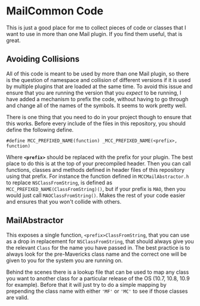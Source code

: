 # MailCommon Code

This is just a good place for me to collect pieces of code or classes that I want to use in more than one Mail plugin. If you find them useful, that is great.

## Avoiding Collisions

All of this code is meant to be used by more than one Mail plugin, so there is the question of namespace and collision of different versions if it is used by multiple plugins that are loaded at the same time. To avoid this issue and ensure that you are running the version that you _expect_ to be running, I have added a mechanism to prefix the code, without having to go through and change all of the names of the symbols. It seems to work pretty well.

There is one thing that you need to do in your project though to ensure that this works. Before every include of the files in this repository, you should define the following define.

	#define	MCC_PREFIXED_NAME(function)	_MCC_PREFIXED_NAME(<prefix>, function)

Where **`<prefix>`** should be replaced with the prefix for your plugin. The best place to do this is at the top of your precompiled header. Then you can call functions, classes and methods defined in header files of this repository using that prefix. For instance the function defined in `MCCMailAbstractor.h` to replace `NSClassFromString`, is defined as `MCC_PREFIXED_NAME(ClassFromString)()`, but if your prefix is `MAO`, then you would just call `MAOClassFromString()`. Makes the rest of your code easier and ensures that you won't collide with others.

## MailAbstractor

This exposes a single function, `<prefix>ClassFromString`, that you can use as a drop in replacement for `NSClassFromString`, that should always give you the relevant `Class` for the name you have passed in. The best practice is to always look for the pre-Mavericks class name and the correct one will be given to you for the system you are running on.

Behind the scenes there is a lookup file that can be used to map any class you want to another class for a particular release of the OS (10.7, 10.8, 10.9 for example). Before that it will just try to do a simple mapping by prepending the class name with either `'MF'` or `'MC'` to see if those classes are valid.
